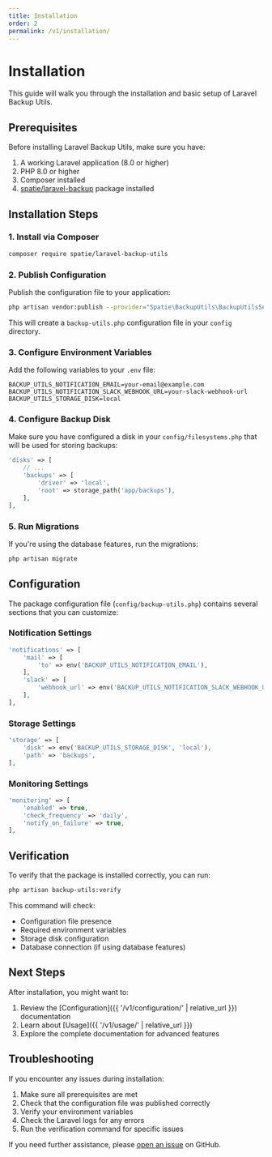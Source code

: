 ```yaml
---
title: Installation
order: 2
permalink: /v1/installation/
---
```


# Installation

This guide will walk you through the installation and basic setup of Laravel Backup Utils.

## Prerequisites

Before installing Laravel Backup Utils, make sure you have:

1. A working Laravel application (8.0 or higher)
2. PHP 8.0 or higher
3. Composer installed
4. [spatie/laravel-backup](https://github.com/spatie/laravel-backup) package installed

## Installation Steps

### 1. Install via Composer

```bash
composer require spatie/laravel-backup-utils
```

### 2. Publish Configuration

Publish the configuration file to your application:

```bash
php artisan vendor:publish --provider="Spatie\BackupUtils\BackupUtilsServiceProvider"
```

This will create a `backup-utils.php` configuration file in your `config` directory.

### 3. Configure Environment Variables

Add the following variables to your `.env` file:

```env
BACKUP_UTILS_NOTIFICATION_EMAIL=your-email@example.com
BACKUP_UTILS_NOTIFICATION_SLACK_WEBHOOK_URL=your-slack-webhook-url
BACKUP_UTILS_STORAGE_DISK=local
```

### 4. Configure Backup Disk

Make sure you have configured a disk in your `config/filesystems.php` that will be used for storing backups:

```php
'disks' => [
    // ...
    'backups' => [
        'driver' => 'local',
        'root' => storage_path('app/backups'),
    ],
],
```

### 5. Run Migrations

If you're using the database features, run the migrations:

```bash
php artisan migrate
```

## Configuration

The package configuration file (`config/backup-utils.php`) contains several sections that you can customize:

### Notification Settings

```php
'notifications' => [
    'mail' => [
        'to' => env('BACKUP_UTILS_NOTIFICATION_EMAIL'),
    ],
    'slack' => [
        'webhook_url' => env('BACKUP_UTILS_NOTIFICATION_SLACK_WEBHOOK_URL'),
    ],
],
```

### Storage Settings

```php
'storage' => [
    'disk' => env('BACKUP_UTILS_STORAGE_DISK', 'local'),
    'path' => 'backups',
],
```

### Monitoring Settings

```php
'monitoring' => [
    'enabled' => true,
    'check_frequency' => 'daily',
    'notify_on_failure' => true,
],
```

## Verification

To verify that the package is installed correctly, you can run:

```bash
php artisan backup-utils:verify
```

This command will check:
- Configuration file presence
- Required environment variables
- Storage disk configuration
- Database connection (if using database features)

## Next Steps

After installation, you might want to:

1. Review the [Configuration]({{ '/v1/configuration/' | relative_url }}) documentation
2. Learn about [Usage]({{ '/v1/usage/' | relative_url }})
3. Explore the complete documentation for advanced features

## Troubleshooting

If you encounter any issues during installation:

1. Make sure all prerequisites are met
2. Check that the configuration file was published correctly
3. Verify your environment variables
4. Check the Laravel logs for any errors
5. Run the verification command for specific issues

If you need further assistance, please [open an issue](https://github.com/yourusername/spatie-laravel-backup-utils/issues) on GitHub. 